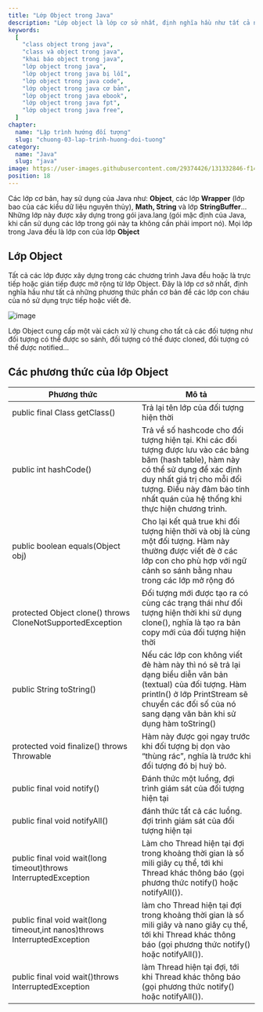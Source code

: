 ```yaml
---
title: "Lớp Object trong Java"
description: "Lớp object là lớp cơ sở nhất, định nghĩa hầu như tất cả những phương thức phần cơ bản để các lớp con cháu của nó sử dụng trực tiếp hoặc viết đè"
keywords:
  [
    "class object trong java",
    "class và object trong java",
    "khai báo object trong java",
    "lớp object trong java",
    "lớp object trong java bị lỗi",
    "lớp object trong java code",
    "lớp object trong java cơ bản",
    "lớp object trong java ebook",
    "lớp object trong java fpt",
    "lớp object trong java free",
  ]
chapter:
  name: "Lập trình hướng đối tượng"
  slug: "chuong-03-lap-trinh-huong-doi-tuong"
category:
  name: "Java"
  slug: "java"
image: https://user-images.githubusercontent.com/29374426/131332846-f14a1cc6-dca3-40a8-a0ae-003a31abdae1.png
position: 18
---
```


Các lớp cơ bản, hay sử dụng của Java như: **Object**, các lớp **Wrapper** (lớp bao của các kiểu dữ liệu nguyên thủy), **Math, String** và lớp **StringBuffer**... Những lớp này được xây dựng trong gói java.lang (gói mặc định của Java, khi cần sử dụng các lớp trong gói này ta không cần phải import nó). Mọi lớp trong Java đều là lớp con của lớp **Object**

## Lớp Object

Tất cả các lớp được xây dựng trong các chương trình Java đều hoặc là trực tiếp hoặc gián tiếp được mở rộng từ lớp Object. Đây là lớp cơ sở nhất, định nghĩa hầu như tất cả những phương thức phần cơ bản để các lớp con cháu của nó sử dụng trực tiếp hoặc viết đè.

![image](https://user-images.githubusercontent.com/29374426/131332846-f14a1cc6-dca3-40a8-a0ae-003a31abdae1.png)

Lớp Object cung cấp một vài cách xử lý chung cho tất cả các đối tượng như đối tượng có thể được so sánh, đối tượng có thể được cloned, đối tượng có thể được notified...

## Các phương thức của lớp Object

| Phương thức | Mô tả |
| --- | --- |
| public final Class getClass() | Trả lại tên lớp của đối tượng hiện thời |
| public int hashCode() | Trả về số hashcode cho đối tượng hiện tại. Khi các đối tượng được lưu vào các bảng băm (hash table), hàm này có thể sử dụng để xác định duy nhất giá trị cho mỗi đối tượng. Điều này đảm bảo tính nhất quán của hệ thống khi thực hiện chương trình. |
| public boolean equals(Object obj) | Cho lại kết quả true khi đối tượng hiện thời và obj là cùng một đối tượng. Hàm này thường được viết đè ở các lớp con cho phù hợp với ngữ cảnh so sánh bằng nhau trong các lớp mở rộng đó |
| protected Object clone() throws CloneNotSupportedException | Đối tượng mới được tạo ra có cùng các trạng thái như đối tượng hiện thời khi sử dụng clone(), nghĩa là tạo ra bản copy mới của đối tượng hiện thời |
| public String toString() | Nếu các lớp con không viết đè hàm này thì nó sẽ trả lại dạng biểu diễn văn bản (textual) của đối tượng. Hàm println() ở lớp PrintStream sẽ chuyển các đối số của nó sang dạng văn bản khi sử dụng hàm toString() |
| protected void finalize() throws Throwable | Hàm này được gọi ngay trước khi đối tượng bị dọn vào “thùng rác”, nghĩa là trước khi đối tượng đó bị huỷ bỏ. |
| public final void notify() | Đánh thức một luồng, đợi trình giám sát của đối tượng hiện tại |
| public final void notifyAll() | đánh thức tất cả các luồng. đợi trình giám sát của đối tượng hiện tại |
| public final void wait(long timeout)throws InterruptedException | Làm cho Thread hiện tại đợi trong khoảng thời gian là số mili giây cụ thể, tới khi Thread khác thông báo (gọi phương thức notify() hoặc notifyAll()). |
| public final void wait(long timeout,int nanos)throws InterruptedException | làm cho Thread hiện tại đợi trong khoảng thời gian là số mili giây và nano giây cụ thể, tới khi Thread khác thông báo (gọi phương thức notify() hoặc notifyAll()). |
| public final void wait()throws InterruptedException | làm Thread hiện tại đợi, tới khi Thread khác thông báo (gọi phương thức notify() hoặc notifyAll()). |
